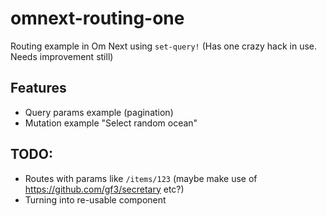 # omnext-routing-one
Routing example in Om Next using `set-query!` (Has one crazy hack in use. Needs improvement still)

## Features
* Query params example (pagination)
* Mutation example "Select random ocean"

## TODO:
* Routes with params like `/items/123` (maybe make use of https://github.com/gf3/secretary etc?)
* Turning into re-usable component

